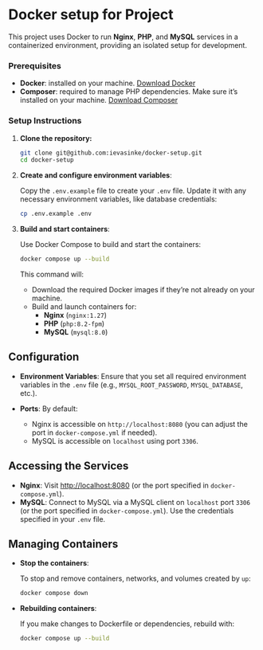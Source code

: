 # Docker setup for Project #

This project uses Docker to run **Nginx**, **PHP**, and **MySQL** services in a containerized environment, providing an isolated setup for development.

### Prerequisites ###

- **Docker**: installed on your machine. [Download Docker](https://docs.docker.com/get-docker/)
- **Composer**: required to manage PHP dependencies. Make sure it’s installed on your machine. [Download Composer](https://getcomposer.org/download/)

### Setup Instructions ###  

1. **Clone the repository:**

    ```bash  
    git clone git@github.com:ievasinke/docker-setup.git
    cd docker-setup
    ```  
  
2. **Create and configure environment variables**:

    Copy the `.env.example` file to create your `.env` file. Update it with any necessary environment variables, like database credentials:

    ```bash
    cp .env.example .env
    ```

3. **Build and start containers**:

    Use Docker Compose to build and start the containers:

    ```bash
    docker compose up --build
    ```

    This command will:
    - Download the required Docker images if they’re not already on your machine.
    - Build and launch containers for:
      - **Nginx** (`nginx:1.27`)
      - **PHP** (`php:8.2-fpm`)
      - **MySQL** (`mysql:8.0`)
  
## Configuration

- **Environment Variables**: 
  Ensure that you set all required environment variables in the `.env` file (e.g., `MYSQL_ROOT_PASSWORD`, `MYSQL_DATABASE`, etc.).

- **Ports**: 
  By default:
  - Nginx is accessible on `http://localhost:8080` (you can adjust the port in `docker-compose.yml` if needed).
  - MySQL is accessible on `localhost` using port `3306`.

## Accessing the Services

- **Nginx**: Visit [http://localhost:8080](http://localhost:8080) (or the port specified in `docker-compose.yml`).
- **MySQL**: Connect to MySQL via a MySQL client on `localhost` port `3306` (or the port specified in `docker-compose.yml`). Use the credentials specified in your `.env` file.

## Managing Containers

- **Stop the containers**:

    To stop and remove containers, networks, and volumes created by `up`:

    ```bash
    docker compose down
    ```

- **Rebuilding containers**:

    If you make changes to Dockerfile or dependencies, rebuild with:

    ```bash
    docker compose up --build
    ```

